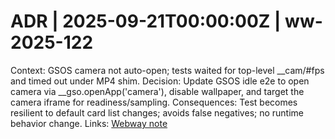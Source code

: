 # ADR | 2025-09-21T00:00:00Z | ww-2025-122

Context: GSOS camera not auto-open; tests waited for top-level \_\_cam/#fps and timed out under MP4 shim.
Decision: Update GSOS idle e2e to open camera via \_\_gso.openApp('camera'), disable wallpaper, and target the camera iframe for readiness/sampling.
Consequences: Test becomes resilient to default card list changes; avoids false negatives; no runtime behavior change.
Links: [Webway note](../../../../scaffolds/webway_gsos_mp4_iframe_probe.md)
